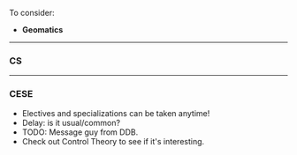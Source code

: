 To consider:
- __Geomatics__
---

### CS

---
### CESE 
- Electives and specializations can be taken anytime!
- Delay: is it usual/common?
- TODO: Message guy from DDB.
- Check out Control Theory to see if it's interesting.
